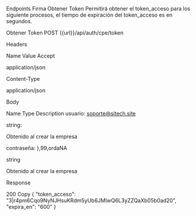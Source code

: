 Endpoints Firma
Obtener Token
Permitirá obtener el token_acceso para los siguiente procesos, el tiempo de expiración del token_acceso es en segundos.

Obtener Token
POST {{url}}/api/auth/cpe/token

Headers

Name
Value
Accept

application/json

Content-Type

application/json

Body

Name
Type
Description
usuario: soporte@sitech.site

string:

Obtenido al crear la empresa

contraseña: },99,ordaNA

string

Obtenido al crear la empresa

Response

200
Copy
{
    "token_acceso": "3|r4pm6Cqo9NyNJHsuKRdm5yUb6JMIwQ6L3yZZQaXb05b0ad20",
    "expira_en": "600"
}